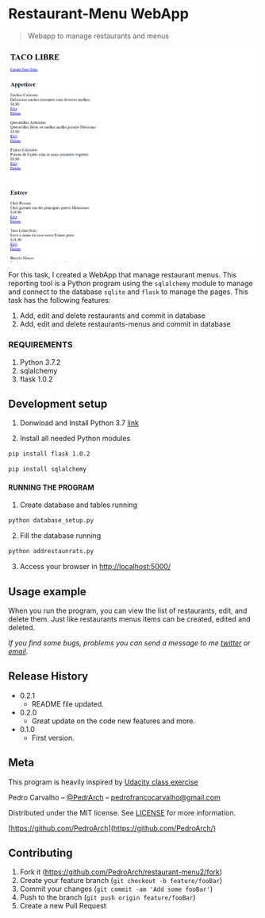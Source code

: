 # Restaurant-Menu WebApp

> Webapp to manage restaurants and menus

![](static/screen-shot.png)

For this task, I created a WebApp that manage restaurant menus. This reporting tool is a Python program using the `sqlalchemy` module to manage and connect  to the database `sqlite` and `flask` to manage the pages. This task has the following features:

1. Add, edit and delete restaurants and commit in database
2. Add, edit and delete restaurants-menus and commit in database


### REQUIREMENTS

1. Python 3.7.2
2. sqlalchemy
3. flask 1.0.2


## Development setup

1. Donwload and Install Python 3.7 [link](https://www.python.org/downloads/release/python-372/)

2. Install all needed Python modules

```sh
pip install flask 1.0.2
```

```sh
pip install sqlalchemy
```



#### RUNNING THE PROGRAM

1. Create database and tables running
```sh
python database_setup.py
```

2. Fill the database running
```sh
python addrestaunrats.py
```

3. Access your browser in <http://localhost:5000/>


## Usage example

When you run the program, you can view the list of restaurants, edit, and delete them. Just like restaurants menus items can be created, edited and deleted.

_If you find some bugs, problems you can send a message to me [twitter] or [email]._

## Release History

* 0.2.1
   * README file updated.
* 0.2.0
   * Great update on the code new features and more.
* 0.1.0
   * First version.

## Meta

This program is heavily inspired by [Udacity class exercise](https://www.udacity.com/course/intro-to-backend--ud171)

Pedro Carvalho – [@PedrArch](https://twitter.com/PedroArch) – pedrofrancocarvalho@gmail.com

Distributed under the MIT license. See [LICENSE](LICENSE) for more information.

[https://github.com/PedroArch](https://github.com/PedroArch/)

## Contributing

1. Fork it (<https://github.com/PedroArch/restaurant-menu2/fork>)
2. Create your feature branch (`git checkout -b feature/fooBar`)
3. Commit your changes (`git commit -am 'Add some fooBar'`)
4. Push to the branch (`git push origin feature/fooBar`)
5. Create a new Pull Request

<!-- Markdown link & img dfn's -->
[twitter]:https://twitter.com/PedroArch
[github]:https://github.com/PedroArch
[email]: pedrofrancocarvalho@gmail.com
